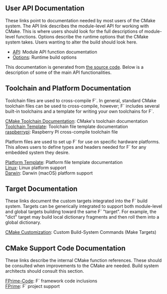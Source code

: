 ## User API Documentation

These links point to documentation needed by most users of the CMake system. The API link
describes the module-level API for working with CMake. This is where users should look for the full
descriptions of module-level functions. Options describe the runtime options that the CMake system
takes. Users wanting to alter the build should look here.

- [API](../../reference/api/cmake/API.md): Module API function documentation
- [Options](../../reference/api/cmake/options.md): Runtime build options

This documentation is generated from [the source code](https://github.com/nasa/fprime/tree/devel/cmake). Below is a description of some of the main API functionalities.

## Toolchain and Platform Documentation

Toolchain files are used to cross-compile F´. In general, standard CMake toolchain files can be used
to cross-compile, however; F´ includes several built-in toolchains and a template for writing your
own toolchains for F´.

[CMake Toolchain Documentation](https://cmake.org/cmake/help/latest/manual/cmake-toolchains.7.html): CMake's toolchain documentation  
[Toolchain Template](../../reference/api/cmake/toolchain/toolchain-template.md): Toolchain file template documentation  
[raspberrypi](../../reference/api/cmake/toolchain/raspberrypi.md): Raspberry PI cross-compile toolchain file

Platform files are used to set up F´ for use on specific hardware platforms. This allows users to
define types and headers needed for F´ for any embedded system they desire.

[Platform Template](../../reference/api/cmake/platform/platform-template.md): Platform file template documentation  
[Linux](../../reference/api/cmake/platform/Linux.md): Linux platform support  
[Darwin](../../reference/api/cmake/platform/Darwin.md): Darwin (macOS) platform support  

## Target Documentation

These links document the custom targets integrated into the F´ build system. Targets can be
generically integrated to support both module-level and global targets building toward the same
F´ "target".  For example, the "dict" target may build local dictionary fragments and then roll
them into a global dictionary.

[CMake Customization](./cmake-customization.md): Custom Build-System Commands (Make Targets)

## CMake Support Code Documentation

These links describe the internal CMake function references. These should be consulted when
improvements to the CMake are needed. Build system architects should consult this section.

[FPrime-Code](../../reference/api/cmake/FPrime-Code.md): F´ framework code inclusions  
[FPrime](../../reference/api/cmake/FPrime.md): F´ project support
